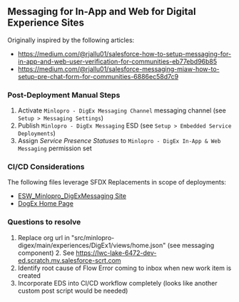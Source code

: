## Messaging for In-App and Web for Digital Experience Sites

Originally inspired by the following articles:

-   https://medium.com/@rjallu01/salesforce-how-to-setup-messaging-for-in-app-and-web-user-verification-for-communities-eb77ebd96b85
-   https://medium.com/@rjallu01/salesforce-messaging-miaw-how-to-setup-pre-chat-form-for-communities-6886ec58d7c9

### Post-Deployment Manual Steps

1. Activate `Minlopro - DigEx Messaging Channel` messaging channel (see `Setup > Messaging Settings`)
2. Publish `Minlopro - DigEx Messaging` ESD (see `Setup > Embedded Service Deployments`)
3. Assign _Service Presence Statuses_ to `Minlopro - DigEx In-App & Web Messaging` permission set

### CI/CD Considerations

The following files leverage SFDX Replacements in scope of deployments:

-   [ESW_Minlopro_DigExMessaging Site](src/minlopro-digex-messaging/main/sites/ESW_Minlopro_DigExMessaging.site-meta.xml)
-   [DogEx Home Page](src/minlopro-digex/main/experiences/DigEx1/views/home.json)

### Questions to resolve

1. Replace org url in "src/minlopro-digex/main/experiences/DigEx1/views/home.json" (see messaging component) 2. See https://lwc-lake-6472-dev-ed.scratch.my.salesforce-scrt.com
2. Identify root cause of Flow Error coming to inbox when new work item is created
3. Incorporate EDS into CI/CD workflow completely (looks like another custom post script would be needed)
